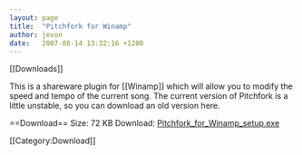 ```yaml
---
layout: page
title:  "Pitchfork for Winamp"
author: jevon
date:   2007-08-14 13:32:16 +1200
---
```


[[Downloads]]

This is a shareware plugin for [[Winamp]] which will allow you to modify the speed and tempo of the current song. The current version of Pitchfork is a little unstable, so you can download an old version here.

==Download==
Size: 72 KB
Download: <a href="/files/Pitchfork_for_Winamp_setup.exe">Pitchfork_for_Winamp_setup.exe</a>

[[Category:Download]]
